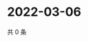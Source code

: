 # 2022-03-06

共 0 条

<!-- BEGIN WEIBO -->
<!-- 最后更新时间 Sun Mar 06 2022 16:01:32 GMT+0800 (China Standard Time) -->

<!-- END WEIBO -->

